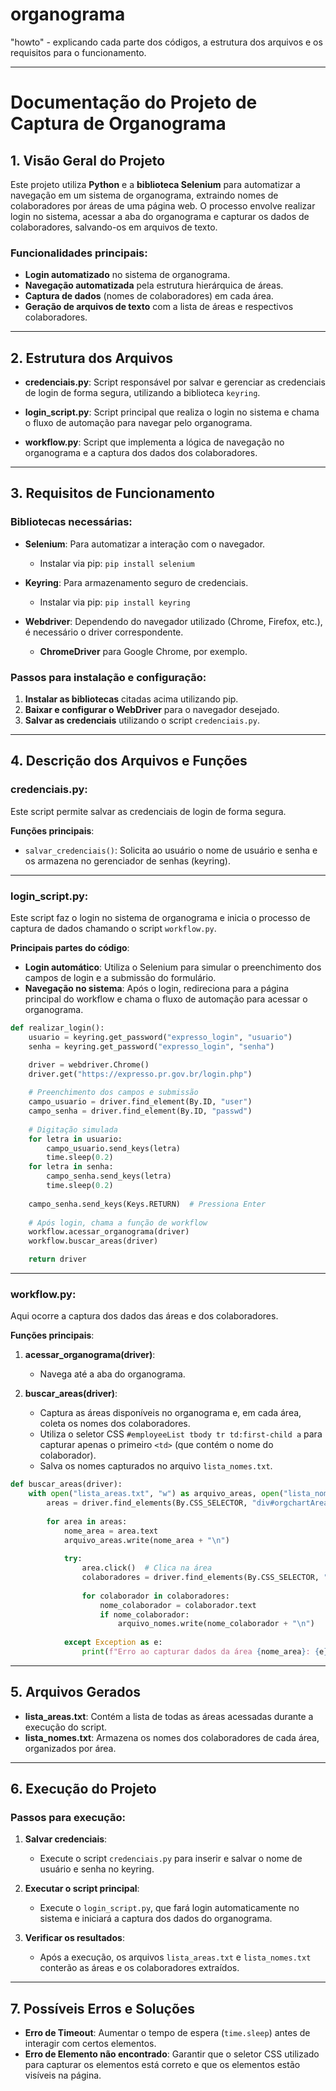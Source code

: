 # organograma
"howto" - explicando cada parte dos códigos, a estrutura dos arquivos e os requisitos para o funcionamento.

---

# **Documentação do Projeto de Captura de Organograma**

## **1. Visão Geral do Projeto**

Este projeto utiliza **Python** e a **biblioteca Selenium** para automatizar a navegação em um sistema de organograma, extraindo nomes de colaboradores por áreas de uma página web. O processo envolve realizar login no sistema, acessar a aba do organograma e capturar os dados de colaboradores, salvando-os em arquivos de texto.

### **Funcionalidades principais:**
- **Login automatizado** no sistema de organograma.
- **Navegação automatizada** pela estrutura hierárquica de áreas.
- **Captura de dados** (nomes de colaboradores) em cada área.
- **Geração de arquivos de texto** com a lista de áreas e respectivos colaboradores.

---

## **2. Estrutura dos Arquivos**

- **credenciais.py**: Script responsável por salvar e gerenciar as credenciais de login de forma segura, utilizando a biblioteca `keyring`.
  
- **login_script.py**: Script principal que realiza o login no sistema e chama o fluxo de automação para navegar pelo organograma.

- **workflow.py**: Script que implementa a lógica de navegação no organograma e a captura dos dados dos colaboradores.

---

## **3. Requisitos de Funcionamento**

### **Bibliotecas necessárias:**

- **Selenium**: Para automatizar a interação com o navegador.
  - Instalar via pip: `pip install selenium`
  
- **Keyring**: Para armazenamento seguro de credenciais.
  - Instalar via pip: `pip install keyring`
  
- **Webdriver**: Dependendo do navegador utilizado (Chrome, Firefox, etc.), é necessário o driver correspondente.
  - **ChromeDriver** para Google Chrome, por exemplo.
  
### **Passos para instalação e configuração:**

1. **Instalar as bibliotecas** citadas acima utilizando pip.
2. **Baixar e configurar o WebDriver** para o navegador desejado.
3. **Salvar as credenciais** utilizando o script `credenciais.py`.

---

## **4. Descrição dos Arquivos e Funções**

### **credenciais.py**:

Este script permite salvar as credenciais de login de forma segura.

**Funções principais**:

- `salvar_credenciais()`: Solicita ao usuário o nome de usuário e senha e os armazena no gerenciador de senhas (keyring).

---

### **login_script.py**:

Este script faz o login no sistema de organograma e inicia o processo de captura de dados chamando o script `workflow.py`.

**Principais partes do código**:
- **Login automático**: Utiliza o Selenium para simular o preenchimento dos campos de login e a submissão do formulário.
- **Navegação no sistema**: Após o login, redireciona para a página principal do workflow e chama o fluxo de automação para acessar o organograma.

```python
def realizar_login():
    usuario = keyring.get_password("expresso_login", "usuario")
    senha = keyring.get_password("expresso_login", "senha")

    driver = webdriver.Chrome()
    driver.get("https://expresso.pr.gov.br/login.php")
    
    # Preenchimento dos campos e submissão
    campo_usuario = driver.find_element(By.ID, "user")
    campo_senha = driver.find_element(By.ID, "passwd")
    
    # Digitação simulada
    for letra in usuario:
        campo_usuario.send_keys(letra)
        time.sleep(0.2)
    for letra in senha:
        campo_senha.send_keys(letra)
        time.sleep(0.2)
    
    campo_senha.send_keys(Keys.RETURN)  # Pressiona Enter
    
    # Após login, chama a função de workflow
    workflow.acessar_organograma(driver)
    workflow.buscar_areas(driver)

    return driver
```

---

### **workflow.py**:

Aqui ocorre a captura dos dados das áreas e dos colaboradores.

**Funções principais**:

1. **acessar_organograma(driver)**:
   - Navega até a aba do organograma.

2. **buscar_areas(driver)**:
   - Captura as áreas disponíveis no organograma e, em cada área, coleta os nomes dos colaboradores.
   - Utiliza o seletor CSS `#employeeList tbody tr td:first-child a` para capturar apenas o primeiro `<td>` (que contém o nome do colaborador).
   - Salva os nomes capturados no arquivo `lista_nomes.txt`.

```python
def buscar_areas(driver):
    with open("lista_areas.txt", "w") as arquivo_areas, open("lista_nomes.txt", "w") as arquivo_nomes:
        areas = driver.find_elements(By.CSS_SELECTOR, "div#orgchartAreas a")
        
        for area in areas:
            nome_area = area.text
            arquivo_areas.write(nome_area + "\n")
            
            try:
                area.click()  # Clica na área
                colaboradores = driver.find_elements(By.CSS_SELECTOR, "#employeeList tbody tr td:first-child a")
                
                for colaborador in colaboradores:
                    nome_colaborador = colaborador.text
                    if nome_colaborador:
                        arquivo_nomes.write(nome_colaborador + "\n")
            
            except Exception as e:
                print(f"Erro ao capturar dados da área {nome_area}: {e}")
```

---

## **5. Arquivos Gerados**

- **lista_areas.txt**: Contém a lista de todas as áreas acessadas durante a execução do script.
- **lista_nomes.txt**: Armazena os nomes dos colaboradores de cada área, organizados por área.

---

## **6. Execução do Projeto**

### **Passos para execução:**

1. **Salvar credenciais**:
   - Execute o script `credenciais.py` para inserir e salvar o nome de usuário e senha no keyring.

2. **Executar o script principal**:
   - Execute o `login_script.py`, que fará login automaticamente no sistema e iniciará a captura dos dados do organograma.

3. **Verificar os resultados**:
   - Após a execução, os arquivos `lista_areas.txt` e `lista_nomes.txt` conterão as áreas e os colaboradores extraídos.

---

## **7. Possíveis Erros e Soluções**

- **Erro de Timeout**: Aumentar o tempo de espera (`time.sleep`) antes de interagir com certos elementos.
- **Erro de Elemento não encontrado**: Garantir que o seletor CSS utilizado para capturar os elementos está correto e que os elementos estão visíveis na página.

